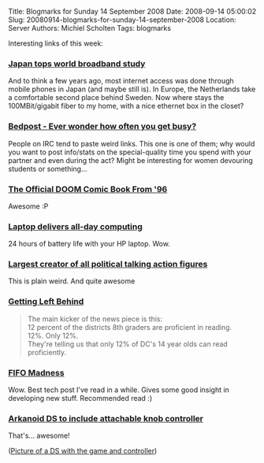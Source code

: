 Title: Blogmarks for Sunday 14 September 2008
Date: 2008-09-14 05:00:02
Slug: 20080914-blogmarks-for-sunday-14-september-2008
Location: Server
Authors: Michiel Scholten
Tags: blogmarks

<p>Interesting links of this week:</p>
<h3><a href="http://news.bbc.co.uk/2/hi/technology/7610534.stm">Japan tops world broadband study</a></h3>
<p>And to think a few years ago, most internet access was done through mobile phones in Japan (and maybe still is). In Europe, the Netherlands take a comfortable second place behind Sweden. Now where stays the 100MBit/gigabit fiber to my home, with a nice ethernet box in the closet?</p>
<h3><a href="http://bedposted.com/">Bedpost - Ever wonder how often you get busy?</a></h3>
<p>People on IRC tend to paste weird links. This one is one of them; why would you want to post info/stats on the special-quality time you spend with your partner and even during the act? Might be interesting for women devouring students or something...</p>
<h3><a href="http://www.bamkapow.com/the-official-doom-comic-book-from-96-1765-p.html">The Official DOOM Comic Book From '96</a></h3>
<p>Awesome :P</p>
<h3><a href="http://news.bbc.co.uk/1/hi/technology/7606686.stm">Laptop delivers all-day computing</a></h3>
<p>24 hours of battery life with your HP laptop. Wow.</p>
<h3><a href="http://herobuilders.com/political/default.htm">Largest creator of all political talking action figures</a></h3>
<p>This is plain weird. And quite awesome</p>
<h3><a href="http://www.leasticoulddo.com/forum/index.php?showtopic=27018">Getting Left Behind</a></h3>
<blockquote><p>The main kicker of the news piece is this:<br />
12 percent of the districts 8th graders are proficient in reading.<br />
12%. Only 12%.<br />
They're telling us that only 12% of DC's 14 year olds can read proficiently.</p></blockquote>
<h3><a href="http://www.dadhacker.com/blog/?p=1052">FIFO Madness</a></h3>
<p>Wow. Best tech post I've read in a while. Gives some good insight in developing new stuff. Recommended read :)</p>
<h3><a href="http://www.joystiq.com/2007/08/01/arkanoid-ds-to-include-attachable-knob-controller/">Arkanoid DS to include attachable knob controller</a></h3>
<p>That's... awesome!</p>

<p>(<a href="http://www.thaihandhelds.com/wp-content/uploads/2008/02/arkanoid-ds-20080219035336951.jpg">Picture of a DS with the game and controller</a>)</p>
